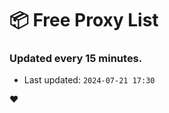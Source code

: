 # :package: Free Proxy List
### Updated every 15 minutes.

- Last updated: `2024-07-21 17:30`

:heart:
